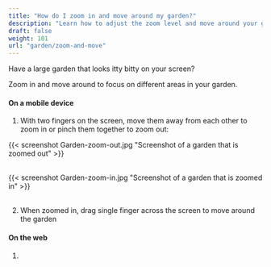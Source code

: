 ```yaml
---
title: "How do I zoom in and move around my garden?"
description: "Learn how to adjust the zoom level and move around your garden"
draft: false
weight: 101
url: "garden/zoom-and-move"
---
```

Have a large garden that looks itty bitty on your screen?

Zoom in and move around to focus on different areas in your garden.

#### On a mobile device

1. With two fingers on the screen, move them away from each other to zoom in or pinch them together to zoom out:


{{< screenshot Garden-zoom-out.jpg "Screenshot of a garden that is zoomed out" >}}<br /> <br />

{{< screenshot Garden-zoom-in.jpg "Screenshot of a garden that is zoomed in" >}}<br /><br />

2. When zoomed in, drag single finger across the screen to move around the garden

#### On the web

1.
